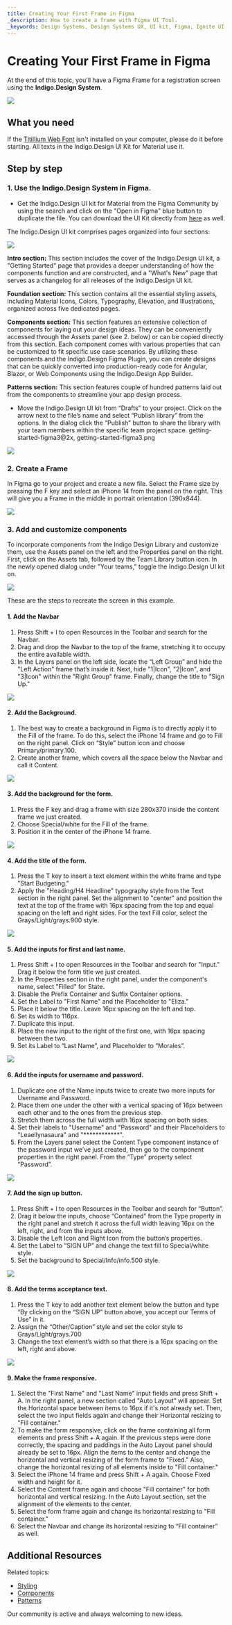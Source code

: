 ```yaml
---
title: Creating Your First Frame in Figma
_description: How to create a frame with Figma UI Tool.
_keywords: Design Systems, Design Systems UX, UI kit, Figma, Ignite UI for Angular, Figma to Angular, Angular, Angular Design System, Export code from Figma, Design Kits for Angular, Figma HTML, Figma to HTML, Figma UI kits
---
```


# Creating Your First Frame in Figma

At the end of this topic, you'll have a Figma Frame for a registration screen using the **Indigo.Design System**.

<img class="responsive-img" src="images/figma-frame/getting-started-figma1.png" srcset="images/figma-frame/getting-started-figma1@2x.png 2x" />

## What you need
If the [Titillium Web Font](https://fonts.google.com/specimen/Titillium+Web) isn't installed on your computer, please do it before starting. All texts in the Indigo.Design UI Kit for Material use it.

## Step by step

### 1. Use the Indigo.Design System in Figma.

- Get the Indigo.Design UI kit for Material from the Figma Community by using the search and click on the "Open in Figma" blue button to duplicate the file. You can download the UI Kit directly from [here](https://www.figma.com/community/file/1185626590778033159/indigo-design-ui-kit-for-material-1-5) as well.

The Indigo.Design UI kit comprises pages organized into four sections:

<img class="responsive-img" src="images/figma-frame/getting-started-figma2.png" srcset="images/figma-frame/getting-started-figma2@2x.png 2x" />

**Intro section:** This section includes the cover of the Indigo.Design UI kit, a "Getting Started" page that provides a deeper understanding of how the components function and are constructed, and a "What's New" page that serves as a changelog for all releases of the Indigo.Design UI kit.

**Foundation section:** This section contains all the essential styling assets, including Material Icons, Colors, Typography, Elevation, and Illustrations, organized across five dedicated pages.

**Components section:** This section features an extensive collection of components for laying out your design ideas. They can be conveniently accessed through the Assets panel (see 2. below) or can be copied directly from this section. Each component comes with various properties that can be customized to fit specific use case scenarios. By utilizing these components and the Indigo.Design Figma Plugin, you can create designs that can be quickly converted into production-ready code for Angular, Blazor, or Web Components using the Indigo.Design App Builder.

**Patterns section:** This section features couple of hundred patterns laid out from the components to streamline your app design process.

- Move the Indigo.Design UI kit from “Drafts” to your project. Click on the arrow next to the file’s name and select “Publish library” from the options. In the dialog click the “Publish” button to share the library with your team members within the specific team project space.
getting-started-figma3@2x, getting-started-figma3.png

<img class="responsive-img" src="images/figma-frame/getting-started-figma4.png" />

### 2. Create a Frame
In Figma go to your project and create a new file. Select the Frame size by pressing the F key and select an iPhone 14 from the panel on the right. This will give you a Frame in the middle in portrait orientation (390x844).

<img class="responsive-img" src="images/figma-frame/getting-started-figma5.png" />

### 3. Add and customize components 
To incorporate components from the Indigo Design Library and customize them, use the Assets panel on the left and the Properties panel on the right. First, click on the Assets tab, followed by the Team Library button icon. In the newly opened dialog under "Your teams," toggle the Indigo.Design UI kit on.

<img class="responsive-img" src="images/figma-frame/getting-started-figma6.png" />

These are the steps to recreate the screen in this example.

#### 1. Add the Navbar
1. Press Shift + I to open Resources in the Toolbar and search for the Navbar.
2. Drag and drop the Navbar to the top of the frame, stretching it to occupy the entire available width.
3. In the Layers panel on the left side, locate the “Left Group” and hide the "Left Action" frame that’s inside it. Next, hide "1|Icon", "2|Icon", and "3|Icon" within the "Right Group" frame. Finally, change the title to "Sign Up."

<img class="responsive-img" src="images/figma-frame/getting-started-figma7.png" />

#### 2. Add the Background.
1. The best way to create a background in Figma is to directly apply it to the Fill of the frame. To do this, select the iPhone 14 frame and go to Fill on the right panel. Click on “Style” button icon and choose Primary/primary.100.
2. Create another frame, which covers all the space below the Navbar and call it Content.

<img class="responsive-img" src="images/figma-frame/getting-started-figma8.png" />

#### 3. Add the background for the form.
1. Press the F key and drag a frame with size 280x370 inside the content frame we just created.
2. Choose Special/white for the Fill of the frame.
3. Position it in the center of the iPhone 14 frame.

<img class="responsive-img" src="images/figma-frame/getting-started-figma9.png" />

#### 4. Add the title of the form.
1. Press the T key to insert a text element within the white frame and type "Start Budgeting."
2. Apply the "Heading/H4 Headline" typography style from the Text section in the right panel. Set the alignment to "center" and position the text at the top of the frame with 16px spacing from the top and equal spacing on the left and right sides. For the text Fill color, select the Grays/Light/grays.900 style.

<img class="responsive-img" src="images/figma-frame/getting-started-figma10.png" />

#### 5. Add the inputs for first and last name.
1. Press Shift + I to open Resources in the Toolbar and search for "Input." Drag it below the form title we just created.
2. In the Properties section in the right panel, under the component's name, select "Filled" for State.
3. Disable the Prefix Container and Suffix Container options.
4. Set the Label to "First Name" and the Placeholder to "Eliza."
5. Place it below the title. Leave 16px spacing on the left and top. 
6. Set its width to 116px.
7. Duplicate this input.
8. Place the new input to the right of the first one, with 16px spacing between the two.
9. Set its Label to “Last Name”, and Placeholder to “Morales”.

<img class="responsive-img" src="images/figma-frame/getting-started-figma11.png" />

#### 6. Add the inputs for username and password.
1. Duplicate one of the Name inputs twice to create two more inputs for Username and Password.
2. Place them one under the other with a vertical spacing of 16px between each other and to the ones from the previous step.
3. Stretch them across the full width with 16px spacing on both sides.
4. Set their labels to "Username" and "Password" and their Placeholders to "Leaellynasaura" and "************".
5. From the Layers panel select the Content Type component instance of the password input we’ve just created, then go to the component properties in the right panel. From the “Type” property select “Password”.


<img class="responsive-img" src="images/figma-frame/getting-started-figma12.png" />

#### 7. Add the sign up button.
1. Press Shift + I to open Resources in the Toolbar and search for “Button”.
2. Drag it below the inputs, choose “Contained” from the Type property in the right panel and stretch it across the full width leaving 16px on the left, right, and from the inputs above.
3. Disable the Left Icon and Right Icon from the button’s properties.
4. Set the Label to “SIGN UP” and change the text fill to Special/white style.
5. Set the background to Special/Info/info.500 style.

<img class="responsive-img" src="images/figma-frame/getting-started-figma13.png" />

#### 8. Add the terms acceptance text. 
1. Press the T key to add another text element below the button and type “By clicking on the “SIGN UP” button above, you accept our Terms of Use” in it.
2. Assign the “Other/Caption” style and set the color style to Grays/Light/grays.700
3. Change the text element’s width so that there is a 16px spacing on the left, right and above.

<img class="responsive-img" src="images/figma-frame/getting-started-figma14.png" />

#### 9. Make the frame responsive.
1. Select the "First Name" and "Last Name" input fields and press Shift + A. In the right panel, a new section called "Auto Layout" will appear. Set the Horizontal space between items to 16px if it's not already set. Then, select the two input fields again and change their Horizontal resizing to "Fill container."
2. To make the form responsive, click on the frame containing all form elements and press Shift + A again. If the previous steps were done correctly, the spacing and paddings in the Auto Layout panel should already be set to 16px. Align the items to the center and change the horizontal and vertical resizing of the form frame to "Fixed." Also, change the horizontal resizing of all elements inside to "Fill container."
3. Select the iPhone 14 frame and press Shift + A again. Choose Fixed width and height for it.
4. Select the Content frame again and choose "Fill container" for both horizontal and vertical resizing. In the Auto Layout section, set the alignment of the elements to the center.
5. Select the form frame again and change its horizontal resizing to "Fill container."
6. Select the Navbar and change its horizontal resizing to “Fill container” as well.


## Additional Resources

Related topics:

- [Styling](style/styling-overview.md)
- [Components](components/components-overview.md)
- [Patterns](patterns/patterns-overview.md)
  <div class="divider--half"></div>

Our community is active and always welcoming to new ideas.